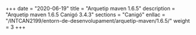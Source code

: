 +++
date        = "2020-06-19"
title       = "Arquetip maven 1.6.5"
description = "Arquetip maven 1.6.5 Canigó 3.4.3"
sections    = "Canigó"
enllac		= "/INTCAN2199/entorn-de-desenvolupament/arquetip-maven/1.6.5/"
weight		= 3
+++
